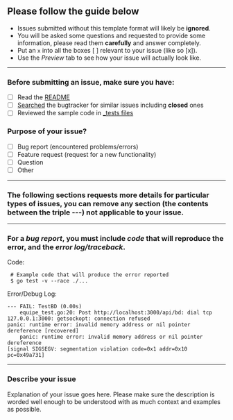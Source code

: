 ## Please follow the guide below

- Issues submitted without this template format will likely be **ignored**.
- You will be asked some questions and requested to provide some information, please read them **carefully** and answer completely.
- Put an `x` into all the boxes [ ] relevant to your issue (like so [x]).
- Use the *Preview* tab to see how your issue will actually look like.

---

### Before submitting an issue, make sure you have:
- [ ] Read the [README](https://github.com/TSAP-Laval/acquisition-backend/blob/master/README.md)
- [ ] [Searched](https://github.com/TSAP-Laval/acquisition-backend/search?type=Issues) the bugtracker for similar issues including **closed** ones
- [ ] Reviewed the sample code in [_tests files](https://github.com/TSAP-Laval/acquisition-backend/tree/master/api)

### Purpose of your issue?
- [ ] Bug report (encountered problems/errors)
- [ ] Feature request (request for a new functionality)
- [ ] Question
- [ ] Other

---

### The following sections requests more details for particular types of issues, you can remove any section (the contents between the triple ---) not applicable to your issue.

---

### For a *bug report*, you **must** include *code* that will reproduce the error, and the *error log/traceback*.

Code:

```golang
 # Example code that will produce the error reported
 $ go test -v --race ./...
```

Error/Debug Log:

```golang
--- FAIL: TestBD (0.00s)
    equipe_test.go:20: Post http://localhost:3000/api/bd: dial tcp 127.0.0.1:3000: getsockopt: connection refused
panic: runtime error: invalid memory address or nil pointer dereference [recovered]
    panic: runtime error: invalid memory address or nil pointer dereference
[signal SIGSEGV: segmentation violation code=0x1 addr=0x10 pc=0x49a731]

```

---

### Describe your issue

Explanation of your issue goes here. Please make sure the description is worded well enough to be understood with as much context and examples as possible.